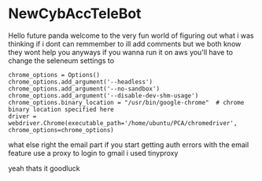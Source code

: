 # NewCybAccTeleBot
Hello future panda welcome to the very fun world of figuring out what i was thinking if i dont can remmember to ill add comments but we both know they wont help 
you anyways if you wanna run it on aws you'll have to change the seleneum settings to 

    chrome_options = Options()
    chrome_options.add_argument('--headless')
    chrome_options.add_argument('--no-sandbox')
    chrome_options.add_argument('--disable-dev-shm-usage')
    chrome_options.binary_location = "/usr/bin/google-chrome"  # chrome binary location specified here
    driver = webdriver.Chrome(executable_path='/home/ubuntu/PCA/chromedriver', chrome_options=chrome_options)
    
what else right the email part if you start getting auth errors with the email feature use a proxy to login to gmail i used tinyproxy 

yeah thats it goodluck 
